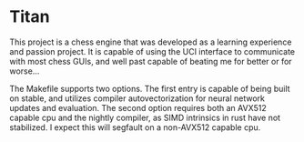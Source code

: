 # Titan

This project is a chess engine that was developed as a learning experience and passion project. It is capable of using the UCI interface to communicate with most chess GUIs, and well past capable of beating me for better or for worse...

The Makefile supports two options. The first entry is capable of being built on stable, and utilizes compiler autovectorization for neural network updates and evaluation. The second option requires both an AVX512 capable cpu and the nightly compiler, as SIMD intrinsics in rust have not stabilized. I expect this will segfault on a non-AVX512 capable cpu.
